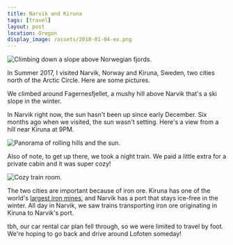 ```yaml
---
title: Narvik and Kiruna
tags: [travel]
layout: post
location: Oregon
display_image: /assets/2018-01-04-ex.png
---
```


![Climbing down a slope above Norwegian fjords.](/assets/2018-01-04-narvik.jpg)

In Summer 2017, I visited Narvik, Norway and Kiruna, Sweden, two cities north of the Arctic Circle. Here are some pictures.

We climbed around Fagernesfjellet, a mushy hill above Narvik that's a ski slope in the winter.


In Narvik right now, the sun hasn't been up since early December.  Six months ago when we visited, the sun wasn't setting. Here's a view from a hill near Kiruna at 9PM.

![Panorama of rolling hills and the sun.](/assets/2018-01-04-kiruna.jpg)


Also of note, to get up there, we took a night train. We paid a little extra for a private cabin and it was super cozy!

![Cozy train room.](/assets/2018-01-04-train.jpg)


The two cities are important because of iron ore. Kiruna has one of the world's [largest iron mines](https://en.wikipedia.org/wiki/Kiruna_Mine), and Narvik has a port that stays ice-free in the winter. All day in Narvik, we saw trains transporting iron ore originating in Kiruna to Narvik's port.


tbh, our car rental car plan fell through, so we were limited to travel by foot.
We're hoping to go back and drive around Lofoten someday!

